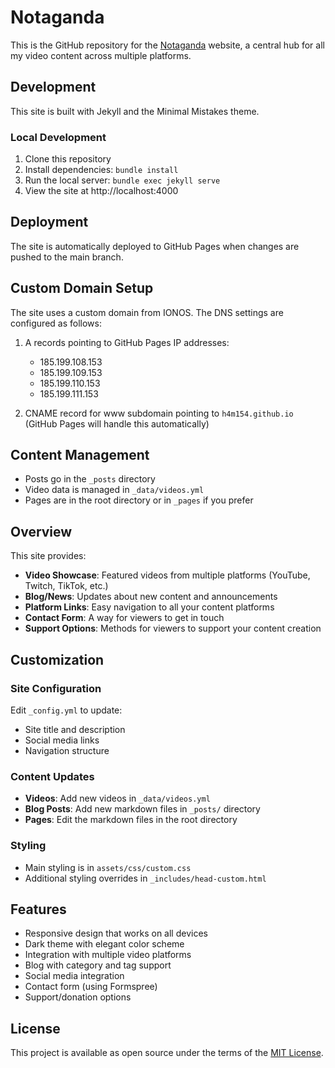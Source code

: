 # Notaganda

This is the GitHub repository for the [Notaganda](https://notaganda.com) website, a central hub for all my video content across multiple platforms.

## Development

This site is built with Jekyll and the Minimal Mistakes theme.

### Local Development

1. Clone this repository
2. Install dependencies: `bundle install`
3. Run the local server: `bundle exec jekyll serve`
4. View the site at http://localhost:4000

## Deployment

The site is automatically deployed to GitHub Pages when changes are pushed to the main branch.

## Custom Domain Setup

The site uses a custom domain from IONOS. The DNS settings are configured as follows:

1. A records pointing to GitHub Pages IP addresses:
   - 185.199.108.153
   - 185.199.109.153
   - 185.199.110.153
   - 185.199.111.153

2. CNAME record for www subdomain pointing to `h4m154.github.io` (GitHub Pages will handle this automatically)

## Content Management

- Posts go in the `_posts` directory
- Video data is managed in `_data/videos.yml`
- Pages are in the root directory or in `_pages` if you prefer

## Overview

This site provides:

- **Video Showcase**: Featured videos from multiple platforms (YouTube, Twitch, TikTok, etc.)
- **Blog/News**: Updates about new content and announcements
- **Platform Links**: Easy navigation to all your content platforms
- **Contact Form**: A way for viewers to get in touch
- **Support Options**: Methods for viewers to support your content creation

## Customization

### Site Configuration

Edit `_config.yml` to update:
- Site title and description
- Social media links
- Navigation structure

### Content Updates

- **Videos**: Add new videos in `_data/videos.yml`
- **Blog Posts**: Add new markdown files in `_posts/` directory
- **Pages**: Edit the markdown files in the root directory

### Styling

- Main styling is in `assets/css/custom.css`
- Additional styling overrides in `_includes/head-custom.html`

## Features

- Responsive design that works on all devices
- Dark theme with elegant color scheme
- Integration with multiple video platforms
- Blog with category and tag support
- Social media integration
- Contact form (using Formspree)
- Support/donation options

## License

This project is available as open source under the terms of the [MIT License](LICENSE). 